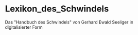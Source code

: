 # Lexikon_des_Schwindels
Das "Handbuch des Schwindels" von Gerhard Ewald Seeliger in digitalisierter Form
